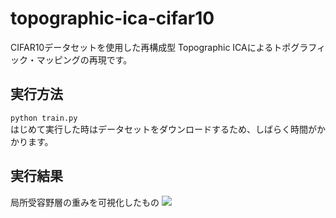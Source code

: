 # topographic-ica-cifar10
CIFAR10データセットを使用した再構成型 Topographic ICAによるトポグラフィック・マッピングの再現です。

## 実行方法
`python train.py`  
はじめて実行した時はデータセットをダウンロードするため、しばらく時間がかかります。

## 実行結果
局所受容野層の重みを可視化したもの
![](https://github.com/s059ff/cyclegan-chars74k/blob/master/sample/kernel-cifar10.png)  
